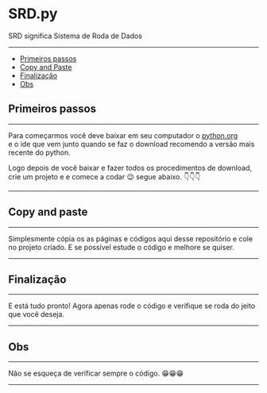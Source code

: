 # SRD.py
SRD significa Sistema de Roda de Dados 

----------------------------------------------
* <a href="center" align="#primeirospassos">Primeiros passos</a>
* <a href="center" align="#copyandpaste">Copy and Paste</a>
* <a href="center" align="#finalizacao">Finalização</a>
* <a href="center" align="#obs">Obs</a>

## Primeiros passos
------------------------------------------------
Para começarmos você deve baixar em seu computador 
o [python.org](https://www.python.org/downloads/)  
e o ide que vem junto quando se faz o download
recomendo a versão mais recente do python.

Logo depois de você baixar e fazer todos os 
procedimentos de download, crie um projeto e
e comece a codar 😉 segue abaixo. 👇👇👇

------------------------------------------------

## Copy and paste
------------------------------------------------

Simplesmente cópia os as páginas e códigos aqui 
desse repositório e cole no projeto criado. E 
se possível estude o código e melhore se quiser.

------------------------------------------------
## Finalização
------------------------------------------------

E está tudo pronto! Agora apenas rode o código
e verifique se roda do jeito que você deseja. 

------------------------------------------------

## Obs

------------------------------------------------

Não se esqueça de verificar sempre o código. 😁😁😁

------------------------------------------------
